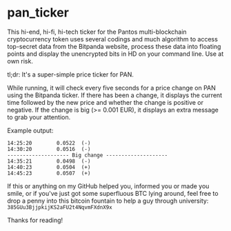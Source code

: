 # pan_ticker
This hi-end, hi-fi, hi-tech ticker for the Pantos multi-blockchain cryptocurrency token uses several codings and much algorithm to access top-secret data from the Bitpanda website, process these data into floating points and display the unencrypted bits in HD on your command line. Use at own risk. 

tl;dr: It's a super-simple price ticker for PAN.

While running, it will check every five seconds for a price change on PAN using the Bitpanda ticker. If there has been a change, it displays the current time followed by the new price and whether the change is positive or negative. If the change is big (>= 0.001 EUR), it displays an extra message to grab your attention. 

Example output:

```
14:25:20        0.0522  (-)
14:30:20        0.0516  (-)
-------------------- Big change -------------------- 
14:35:21        0.0498  (-)
14:40:23        0.0504  (+)
14:45:23        0.0507  (+)
```

If this or anything on my GitHub helped you, informed you or made you smile, or if you've just got some superfluous BTC lying around, feel free to drop a penny into this bitcoin fountain to help a guy through university: `385GUu3BjjpkijKS2aFU2t4NqvmFXdnX9x` 

Thanks for reading!
